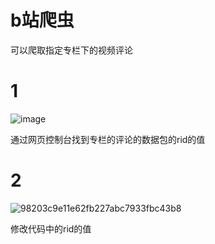 # b站爬虫
可以爬取指定专栏下的视频评论

# 1
![image](https://github.com/user-attachments/assets/84975beb-a515-4dfb-8250-536e6061cce1)

通过网页控制台找到专栏的评论的数据包的rid的值

# 2
![98203c9e11e62fb227abc7933fbc43b8](https://github.com/user-attachments/assets/0a0216f3-f338-4334-9f6b-7fec4e9dd06f)

修改代码中的rid的值
